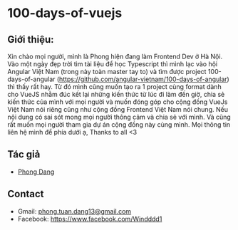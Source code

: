 # 100-days-of-vuejs
## Giới thiệu:
Xin chào mọi người, mình là Phong hiện đang làm Frontend Dev ở Hà Nội. Vào một ngày đẹp trời tìm tài liệu để học Typescript thì mình lạc vào hội Angular Việt Nam (trong này toàn master tay to) và tìm được project 100-days-of-angular (https://github.com/angular-vietnam/100-days-of-angular) thì thấy rất hay. Từ đó mình cũng muốn tạo ra 1 project cùng format dành cho VueJS nhằm đúc kết lại những kiến thức từ lúc đi làm đến giờ, chia sẻ kiến thức của mình với mọi người và muốn đóng góp cho cộng đồng VueJs Việt Nam nói riêng cũng như cộng đồng Frontend Việt Nam nói chung. Nếu nội dung có sai sót mong mọi người thông cảm và chia sẻ với mình. Và cũng rất muốn mọi người tham gia dự án cộng đồng này cùng mình. Mọi thông tin liên hệ mình để phía dưới ạ, Thanks to all <3

## Tác giả

- [Phong Dang][windddd1]

[windddd1]: https://github.com/windddd1

## Contact

- Gmail: phong.tuan.dang13@gmail.com
- Facebook: https://www.facebook.com/Windddd1
